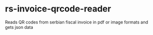 # rs-invoice-qrcode-reader
Reads QR codes from serbian fiscal invoice in pdf or image formats and gets json data
